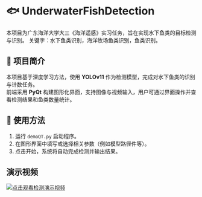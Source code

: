 # 🐟 UnderwaterFishDetection

本项目为广东海洋大学大三《海洋遥感》实习任务，旨在实现水下鱼类的目标检测与识别。 关键字：水下鱼类识别，海洋牧场鱼类识别，鱼类识别。

## 📌 项目简介

本项目基于深度学习方法，使用 **YOLOv11** 作为检测模型，完成对水下鱼类的识别与计数任务。  
前端采用 **PyQt** 构建图形化界面，支持图像与视频输入，用户可通过界面操作并查看检测结果和鱼类数量统计。

## 🚀 使用方法

1. 运行 `demoQT.py` 启动程序。
2. 在图形界面中填写或选择相关参数（例如模型路径件等）。
3. 点击开始，系统将自动完成检测并输出结果。

## 演示视频
[![点击观看检测演示视频](https://img.youtube.com/vi/9lZH0lhlWE8/0.jpg)](https://youtu.be/9lZH0lhlWE8)

